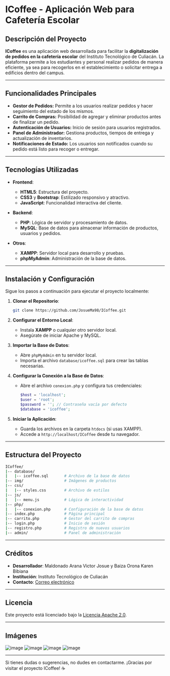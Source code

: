 # **ICoffee - Aplicación Web para Cafetería Escolar**

## **Descripción del Proyecto**
**ICoffee** es una aplicación web desarrollada para facilitar la **digitalización de pedidos en la cafetería escolar** del Instituto Tecnológico de Culiacán. La plataforma permite a los estudiantes y personal realizar pedidos de manera eficiente, ya sea para recogerlos en el establecimiento o solicitar entrega a edificios dentro del campus.

---

## **Funcionalidades Principales**
- **Gestor de Pedidos:** Permite a los usuarios realizar pedidos y hacer seguimiento del estado de los mismos.
- **Carrito de Compras:** Posibilidad de agregar y eliminar productos antes de finalizar un pedido.
- **Autenticación de Usuarios:** Inicio de sesión para usuarios registrados.
- **Panel de Administrador:** Gestiona productos, tiempos de entrega y actualización de inventarios.
- **Notificaciones de Estado:** Los usuarios son notificados cuando su pedido está listo para recoger o entregar.

---

## **Tecnologías Utilizadas**
- **Frontend**:
  - **HTML5**: Estructura del proyecto.
  - **CSS3** y **Bootstrap**: Estilizado responsivo y atractivo.
  - **JavaScript**: Funcionalidad interactiva del cliente.

- **Backend**:
  - **PHP**: Lógica de servidor y procesamiento de datos.
  - **MySQL**: Base de datos para almacenar información de productos, usuarios y pedidos.

- **Otros**:
  - **XAMPP**: Servidor local para desarrollo y pruebas.
  - **phpMyAdmin**: Administración de la base de datos.

---

## **Instalación y Configuración**
Sigue los pasos a continuación para ejecutar el proyecto localmente:

1. **Clonar el Repositorio**:
   ```bash
   git clone https://github.com/JosueMa98/ICoffee.git
   ```

2. **Configurar el Entorno Local**:
   - Instala **XAMPP** o cualquier otro servidor local.
   - Asegúrate de iniciar Apache y MySQL.

3. **Importar la Base de Datos**:
   - Abre `phpMyAdmin` en tu servidor local.
   - Importa el archivo `database/icoffee.sql` para crear las tablas necesarias.

4. **Configurar la Conexión a la Base de Datos**:
   - Abre el archivo `conexion.php` y configura tus credenciales:
     ```php
     $host = 'localhost';
     $user = 'root';
     $password = ''; // Contraseña vacía por defecto
     $database = 'icoffee';
     ```

5. **Iniciar la Aplicación**:
   - Guarda los archivos en la carpeta `htdocs` (si usas XAMPP).
   - Accede a `http://localhost/ICoffee` desde tu navegador.

---

## **Estructura del Proyecto**
```bash
ICoffee/
|-- database/
|   |-- icoffee.sql       # Archivo de la base de datos
|-- img/                  # Imágenes de productos
|-- css/
|   |-- styles.css        # Archivo de estilos
|-- js/
|   |-- menu.js           # Lógica de interactividad
|-- php/
|   |-- conexion.php      # Configuración de la base de datos
|-- index.php             # Página principal
|-- carrito.php           # Gestor del carrito de compras
|-- login.php             # Inicio de sesión
|-- registro.php          # Registro de nuevos usuarios
|-- admin/                # Panel de administración
```

---

## **Créditos**
- **Desarrollador**: Maldonado Arana Victor Josue y Baiza Orona Karen Bibiana
- **Institución**: Instituto Tecnológico de Culiacán
- **Contacto**: [Correo electrónico](L20170599@culiacan.tecnm.mx)

---

## **Licencia**
Este proyecto está licenciado bajo la [Licencia Apache 2.0](LICENSE).

---

## **Imágenes**
![image](https://github.com/user-attachments/assets/e2a820f0-250c-4063-886a-3c19e52f1eef)
![image](https://github.com/user-attachments/assets/a231078e-7e32-4086-ba6a-a84cc05d1306)
![image](https://github.com/user-attachments/assets/0b278efa-65c2-4735-8151-916406efd4d0)
![image](https://github.com/user-attachments/assets/4e76f637-9c45-4935-94f7-eceb20040905)







---

Si tienes dudas o sugerencias, no dudes en contactarme. ¡Gracias por visitar el proyecto ICoffee! ☕️
